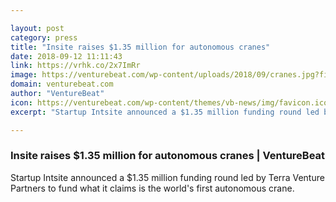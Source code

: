 ```yaml
---

layout: post
category: press
title: "Insite raises $1.35 million for autonomous cranes"
date: 2018-09-12 11:11:43
link: https://vrhk.co/2x7ImRr
image: https://venturebeat.com/wp-content/uploads/2018/09/cranes.jpg?fit=2048%2C1280&strip=all
domain: venturebeat.com
author: "VentureBeat"
icon: https://venturebeat.com/wp-content/themes/vb-news/img/favicon.ico
excerpt: "Startup Intsite announced a $1.35 million funding round led by Terra Venture Partners to fund what it claims is the world's first autonomous crane."

---
```


### Insite raises $1.35 million for autonomous cranes | VentureBeat

Startup Intsite announced a $1.35 million funding round led by Terra Venture Partners to fund what it claims is the world's first autonomous crane.